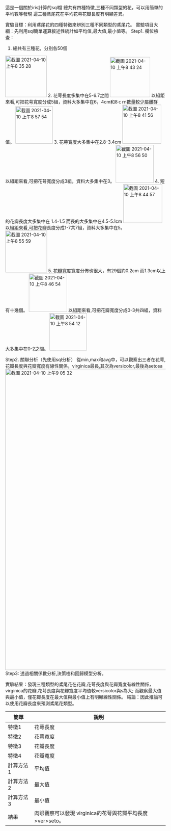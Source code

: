 這是一個關於iris計算的sql檔
總共有四種特徵,三種不同類型的花，可以用簡單的平均數等發現 這三種鳶尾花在平均花萼花瓣長度有明顯差異。

實驗目標：利用鳶尾花的四種特徵來辨別三種不同類型的鳶尾花。
實驗項目大綱：先利用sql簡單運算敘述性統計如平均值,最大值,最小值等。
Step1. 欄位檢查：
1. 總共有三種花，分別各50個
<img width="130" alt="截圖 2021-04-10 上午8 35 28" src="https://user-images.githubusercontent.com/66631188/114252449-d249c380-99d7-11eb-902b-70e8d0e4a221.png">
2. 花萼長度多集中在5-6.7之間
<img width="126" alt="截圖 2021-04-10 上午8 43 24" src="https://user-images.githubusercontent.com/66631188/114252633-d9bd9c80-99d8-11eb-8f23-74ef389b25f4.png">
以組距來看,可把花萼寬度分成5組，資料大多集中在6，4cm和8ｃｍ數量較少屬離群值。
<img width="117" alt="截圖 2021-04-10 上午8 57 54" src="https://user-images.githubusercontent.com/66631188/114253053-ffe43c00-99da-11eb-939b-a60dc8920b78.png">
3. 花萼寬度大多集中在2.8-3.4cm
<img width="122" alt="截圖 2021-04-10 上午8 41 56" src="https://user-images.githubusercontent.com/66631188/114252597-a0852c80-99d8-11eb-8837-d7d4c609cbc1.png">
以組距來看,可把花萼寬度分成3組，資料大多集中在3。
<img width="119" alt="截圖 2021-04-10 上午8 56 50" src="https://user-images.githubusercontent.com/66631188/114252998-c6133580-99da-11eb-8e92-9c658a95c1b8.png">
4. 短的花瓣長度大多集中在 1.4-1.5 而長的大多集中在4.5-5.1cm
<img width="122" alt="截圖 2021-04-10 上午8 44 57" src="https://user-images.githubusercontent.com/66631188/114252668-0ffb1c00-99d9-11eb-86f3-9184926cb7b3.png">
以組距來看,可把花瓣長度分成1-7共7組，資料大多集中在5。
<img width="131" alt="截圖 2021-04-10 上午8 55 59" src="https://user-images.githubusercontent.com/66631188/114252961-982df100-99da-11eb-80f4-7cefc206a4d0.png">
5. 花瓣寬度寬度分佈也很大，有29個約0.2cm 而1.3cm以上有十幾個。
<img width="120" alt="截圖 2021-04-10 上午8 46 54" src="https://user-images.githubusercontent.com/66631188/114252728-55b7e480-99d9-11eb-8f18-ece7f2f10ecc.png">
以組距來看,可把花瓣寬度分成0-3共四組，資料大多集中在0-2之間。
<img width="117" alt="截圖 2021-04-10 上午8 54 12" src="https://user-images.githubusercontent.com/66631188/114252918-58ffa000-99da-11eb-9366-a36a127e338d.png">

Step2. 關聯分析（先使用sql分析）
從min,max和avg中，可以觀察出三者在花萼,花瓣長度與花瓣寬度有線性關係，virginica最長,其次為versicolor,最後為setosa
<img width="945" alt="截圖 2021-04-10 上午9 05 32" src="https://user-images.githubusercontent.com/66631188/114253225-ee4f6400-99db-11eb-911c-09a4e1568bb8.png">
Step3: 透過相關係數分析,決策樹和回歸模型分析。

實驗結果：發現三種類型的鳶尾花在花瓣,花萼長度與花瓣寬度有線性關係，
        virginica的花瓣,花萼長度與花瓣寬度平均值較versicolor與s為大;
        而觀察最大值與最小值，僅花瓣長度在最大值與最小值上有明顯線性關係。
結論：因此推論可以使用花瓣長度來預測鳶尾花類型。

簡單| 說明 
----- | ------------- 
特徵1   | 花萼長度 
特徵2   | 花萼寬度
特徵3   | 花瓣長度
特徵4   |花瓣寬度
計算方法1 | 平均值 
計算方法2 | 最大值 
計算方法3 | 最小值 
結果 | 肉眼觀察可以發現 virginica的花萼與花瓣平均長度>ver>seto。


